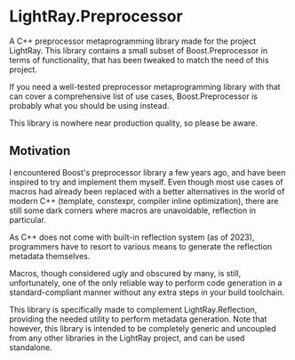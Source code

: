 # LightRay.Preprocessor

A C++ preprocessor metaprogramming library made for the project LightRay.
This library contains a small subset of Boost.Preprocessor in terms of
functionality, that has been tweaked to match the need of this project.

If you need a well-tested preprocessor metaprogramming library with
that can cover a comprehensive list of use cases, Boost.Preprocessor is
probably what you should be using instead.

This library is nowhere near production quality, so please be aware.

## Motivation

I encountered Boost's preprocessor library a few years ago, and have been
inspired to try and implement them myself. Even though most use cases of
macros had already been replaced with a better alternatives in the world
of modern C++ (template, constexpr, compiler inline optimization), there
are still some dark corners where macros are unavoidable, reflection in
particular.

As C++ does not come with built-in reflection system (as of 2023), programmers
have to resort to various means to generate the reflection metadata themselves.

Macros, though considered ugly and obscured by many, is still, unfortunately,
one of the only reliable way to perform code generation in a standard-compliant
manner without any extra steps in your build toolchain.

This library is specifically made to complement LightRay.Reflection,
providing the needed utility to perform metadata generation. Note that however,
this library is intended to be completely generic and uncoupled from any other
libraries in the LightRay project, and can be used standalone.
